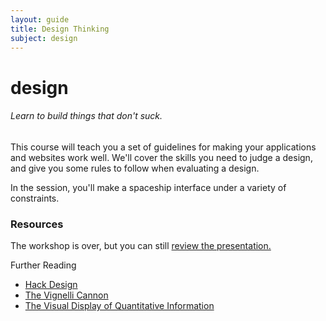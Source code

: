 ```yaml
---
layout: guide
title: Design Thinking
subject: design
---
```


# design

###### Learn to build things that don't suck.

This course will teach you a set of guidelines for making your applications and websites work well. We'll cover the skills you need to judge a design, and give you some rules to follow when evaluating a design.

In the session, you'll make a spaceship interface under a variety of constraints.

### Resources
The workshop is over, but you can still [review the presentation.](https://drive.google.com/file/d/0B0-bUe9GLbYQNXJ5ZVpoYjhMWlE/edit?usp=sharing)

Further Reading

- [Hack Design](https://hackdesign.org/)
- [The Vignelli Cannon](http://www.vignelli.com/canon.pdf)
- [The Visual Display of Quantitative Information](http://www.amazon.com/The-Visual-Display-Quantitative-Information/dp/0961392142)
